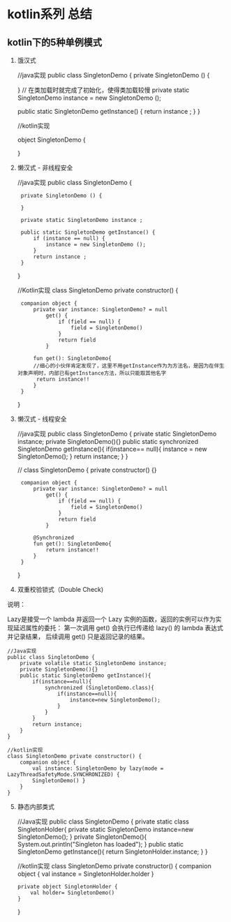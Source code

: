 # kotlin系列 总结

## kotlin下的5种单例模式

1. 饿汉式


    //java实现
    public class SingletonDemo {
    private SingletonDemo () {

    }
    // 在类加载时就完成了初始化，使得类加载较慢
    private static SingletonDemo instance = new SingletonDemo ();

    public static SingletonDemo getInstance() {
        return instance ;
    }
    }
    
    //kotlin实现
    
    object SingletonDemo {
    
    }


2. 懒汉式 - 非线程安全


    //java实现
    public class SingletonDemo {
    
        private SingletonDemo () {
    
        }
       
        private static SingletonDemo instance ;
    
        public static SingletonDemo getInstance() {
            if (instance == null) {
                instance = new SingletonDemo ();
            }
            return instance ;
        }
    }
  
    //Kotlin实现
    class SingletonDemo private constructor() {
       
        companion object {
            private var instance: SingletonDemo? = null
                get() {
                    if (field == null) {
                        field = SingletonDemo()
                    }
                    return field
                }
                
            fun get(): SingletonDemo{
            //细心的小伙伴肯定发现了，这里不用getInstance作为为方法名，是因为在伴生对象声明时，内部已有getInstance方法，所以只能取其他名字
             return instance!!
            }
        }
    }

3. 懒汉式 - 线程安全


    //java实现
    public class SingletonDemo {
        private static SingletonDemo instance;
        private SingletonDemo(){}
        public static synchronized SingletonDemo getInstance(){
            if(instance== null){
                instance = new SingletonDemo();
            }
            return instance;
        }
    }
    
    //
    class SingletonDemo {
        private constructor() {}
        
        companion object {
            private var instance: SingletonDemo? = null
                get() {
                    if (field == null) {
                        field = SingletonDemo()
                    }
                    return field
                }
            
            @Synchronized
            fun get(): SingletonDemo{
                return instance!!
            }
        }
    }
    
    
    
 4. 双重校验锁式（Double Check)
 
 说明：
 
 Lazy是接受一个 lambda 并返回一个 Lazy 实例的函数，返回的实例可以作为实现延迟属性的委托：
  第一次调用 get() 会执行已传递给 lazy() 的 lambda 表达式并记录结果， 后续调用 get() 只是返回记录的结果。
 
    //Java实现
    public class SingletonDemo {
        private volatile static SingletonDemo instance;
        private SingletonDemo(){} 
        public static SingletonDemo getInstance(){
            if(instance==null){
                synchronized (SingletonDemo.class){
                    if(instance==null){
                        instance=new SingletonDemo();
                    }
                }
            }
            return instance;
        }
    }
    
    //kotlin实现
    class SingletonDemo private constructor() {
        companion object {
            val instance: SingletonDemo by lazy(mode = LazyThreadSafetyMode.SYNCHRONIZED) {
            SingletonDemo() }
        }
    }

  
 5. 静态内部类式       
 
    
    //Java实现
    public class SingletonDemo {
        private static class SingletonHolder{
            private static SingletonDemo instance=new SingletonDemo();
        }
        private SingletonDemo(){
            System.out.println("Singleton has loaded");
        }
        public static SingletonDemo getInstance(){
            return SingletonHolder.instance;
        }
    }
    
    //kotlin实现
    class SingletonDemo private constructor() {
        companion object {
            val instance = SingletonHolder.holder
        }
    
        private object SingletonHolder {
            val holder= SingletonDemo()
        }
    
    }